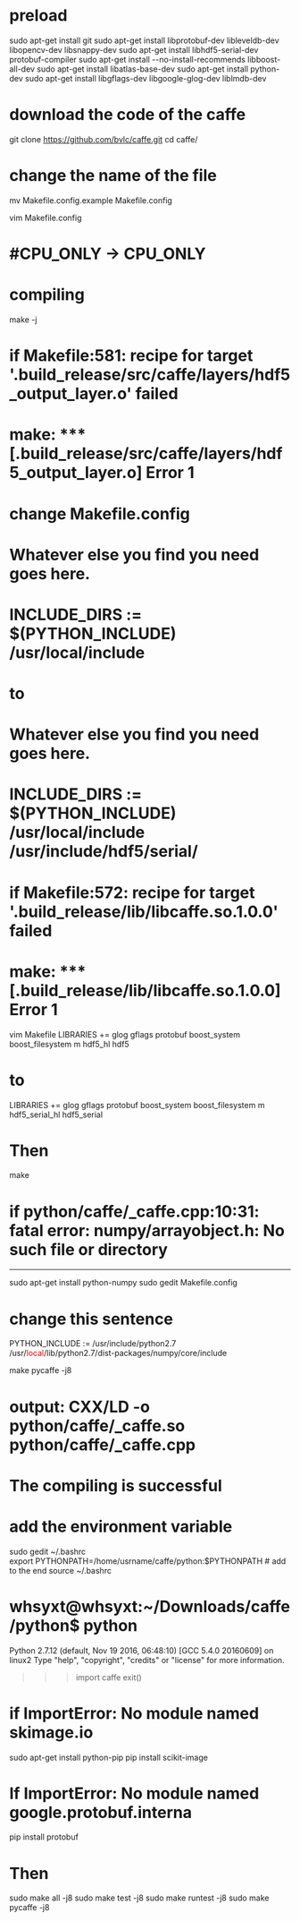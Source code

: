 # preload
sudo apt-get install git
sudo apt-get install libprotobuf-dev libleveldb-dev libopencv-dev libsnappy-dev
sudo apt-get install libhdf5-serial-dev protobuf-compiler
sudo apt-get install --no-install-recommends libboost-all-dev
sudo apt-get install libatlas-base-dev
sudo apt-get install python-dev
sudo apt-get install libgflags-dev libgoogle-glog-dev liblmdb-dev


# download the code of the caffe
git clone https://github.com/bvlc/caffe.git
cd caffe/

# change the name of the file
mv Makefile.config.example Makefile.config

vim Makefile.config 
#  #CPU_ONLY -> CPU_ONLY

# compiling
make  -j

# if  Makefile:581: recipe for target '.build_release/src/caffe/layers/hdf5_output_layer.o' failed
#     make: *** [.build_release/src/caffe/layers/hdf5_output_layer.o] Error 1
# change  Makefile.config
# Whatever else you find you need goes here.
# INCLUDE_DIRS := $(PYTHON_INCLUDE) /usr/local/include 
#                  to                
# Whatever else you find you need goes here.
# INCLUDE_DIRS := $(PYTHON_INCLUDE) /usr/local/include /usr/include/hdf5/serial/

# if  Makefile:572: recipe for target '.build_release/lib/libcaffe.so.1.0.0' failed
#     make: *** [.build_release/lib/libcaffe.so.1.0.0] Error 1
vim Makefile
LIBRARIES += glog gflags protobuf boost_system boost_filesystem m hdf5_hl hdf5
#                  to
LIBRARIES += glog gflags protobuf boost_system boost_filesystem m hdf5_serial_hl hdf5_serial

# Then
make

#  if python/caffe/_caffe.cpp:10:31: fatal error: numpy/arrayobject.h: No such file or directory
_________________________
sudo apt-get install python-numpy
sudo gedit Makefile.config
# change this sentence 
PYTHON_INCLUDE := /usr/include/python2.7 \
        /usr/<span style="color:#ff0000;">local</span>/lib/python2.7/dist-packages/numpy/core/include

make pycaffe -j8

# output: CXX/LD -o python/caffe/_caffe.so python/caffe/_caffe.cpp
# The compiling is successful

# add the environment variable
sudo gedit ~/.bashrc   
export PYTHONPATH=/home/usrname/caffe/python:$PYTHONPATH  # add to the end
source ~/.bashrc 

# whsyxt@whsyxt:~/Downloads/caffe/python$ python
Python 2.7.12 (default, Nov 19 2016, 06:48:10) 
[GCC 5.4.0 20160609] on linux2
Type "help", "copyright", "credits" or "license" for more information.
>>> import caffe
>>> exit()

# if ImportError: No module named skimage.io
sudo apt-get install python-pip
pip install scikit-image
# If ImportError: No module named google.protobuf.interna
pip install protobuf

# Then 
sudo make all -j8
sudo make test -j8
sudo make runtest -j8
sudo make pycaffe -j8


